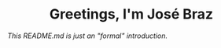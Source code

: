 <h1 align="center">Greetings, I'm José Braz</h1>


*This README.md is just an "formal" introduction.*
